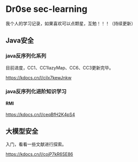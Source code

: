 # Dr0se sec-learning
我个人的学习记录，如果喜欢可以点颗星，互勉！！！（持续更新）
##  Java安全
### java反序列化系列
目前进度，CC1、CC1lazyMap、CC6、CC3更新完毕。

https://kdocs.cn/l/cilx7kewJnkw
### java反序列化进阶知识学习
#### RMI
https://kdocs.cn/l/ceqBfH2K4pS4

## 大模型安全
入门，看看一些文献进行探索。

https://kdocs.cn/l/cojP7kR6SE86
